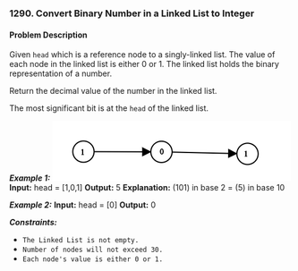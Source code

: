 ### 1290. Convert Binary Number in a Linked List to Integer

#### Problem Description

Given `head` which is a reference node to a singly-linked list. The value of each node in the linked list is either 0 or 1. The linked list holds the binary representation of a number.

Return the decimal value of the number in the linked list.

The most significant bit is at the `head` of the linked list.

**_Example 1:_**
![alt text](image.png)
**Input:** head = [1,0,1]
**Output:** 5
**Explanation:** (101) in base 2 = (5) in base 10

**_Example 2:_**
**Input:** head = [0]
**Output:** 0

**_Constraints:_**

- `The Linked List is not empty.`
- `Number of nodes will not exceed 30.`
- `Each node's value is either 0 or 1.`
